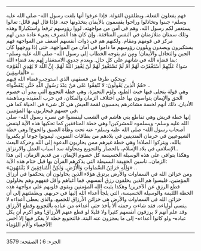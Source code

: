 ------------------------------------------------------------------------

فهم يفعلون الفعلة، ويطلقون القولة. فإذا عرفوا أنها بلغت رسول الله- صلى
الله عليه وسلم- جبنوا وتخاذلوا وراحوا يقسمون بالأيمان يتخذونها جنة. فإذا
قال لهم قائل: تعالوا يستغفر لكم رسول الله، وهم في أمن من مواجهته، لووا
رؤوسهم ترفعا واستكبارا! وهذه وتلك سمتان متلازمتان في النفس المنافقة. وإن
كان هذا التصرف يجيء عادة ممن لهم مركز في قومهم ومقام. ولكنهم هم في ذوات
أنفسهم أضعف من المواجهة فهم يستكبرون ويصدون ويلوون رؤوسهم ما داموا في
أمان من المواجهة. حتى إذا ووجهوا كان الجبن والتخاذل والأيمان! ومن ثم
يتوجه الخطاب إلى رسول الله- صلى الله عليه وسلم- بما قضاه الله في شأنهم
على كل حال. وبعدم جدوى الاستغفار لهم بعد قضاء الله:  
«سَواءٌ عَلَيْهِمْ أَسْتَغْفَرْتَ لَهُمْ أَمْ لَمْ تَسْتَغْفِرْ لَهُمْ لَنْ يَغْفِرَ اللَّهُ لَهُمْ. إِنَّ اللَّهَ لا
يَهْدِي الْقَوْمَ الْفاسِقِينَ» ..  
ويحكي طرفا من فسقهم، الذي استوجب قضاء الله فيهم:  
«هُمُ الَّذِينَ يَقُولُونَ: لا تُنْفِقُوا عَلى مَنْ عِنْدَ رَسُولِ اللَّهِ حَتَّى يَنْفَضُّوا» ..  
وهي قولة يتجلى فيها خبث الطبع، ولؤم النحيزة. وهي خطة التجويع التي يبدو
أن خصوم الحق والإيمان يتواصون بها على اختلاف الزمان والمكان، في حرب
العقيدة ومناهضة الأديان. ذلك أنهم لخسة مشاعرهم يحسبون لقمة العيش هي كل
شيء في الحياة كما هي في حسهم فيحاربون بها المؤمنين.  
إنها خطة قريش وهي تقاطع بني هاشم في الشعب لينفضوا عن نصرة رسول الله- صلى
الله عليه وسلم- ويسلموه للمشركين! وهي خطة المنافقين كما تحكيها هذه الآية
لينفض أصحاب رسول الله- صلى الله عليه وسلم- عنه تحت وطأة الضيق والجوع!
وهي خطة الشيوعيين في حرمان المتدينين في بلادهم من بطاقات التموين،
ليموتوا جوعا أو يكفروا بالله، ويتركوا الصلاة! وهي خطة غيرهم ممن يحاربون
الدعوة إلى الله وحركة البعث الإسلامي في بلاد الإسلام، بالحصار والتجويع
ومحاولة سد أسباب العمل والارتزاق..  
وهكذا يتوافى على هذه الوسيلة الخسيسة كل خصوم الإيمان، من قديم الزمان،
إلى هذا الزمان.. ناسين الحقيقة البسيطة التي يذكرهم القرآن بها قبل ختام
هذه الآية:  
«وَلِلَّهِ خَزائِنُ السَّماواتِ وَالْأَرْضِ. وَلكِنَّ الْمُنافِقِينَ لا يَفْقَهُونَ» ..  
ومن خزائن الله في السماوات والأرض يرتزق هؤلاء الذين يحاولون أن يتحكموا
في أرزاق المؤمنين، فليسوا هم الذين يخلقون رزق أنفسهم. فما أغباهم وأقل
فقههم وهم يحاولون قطع الرزق عن الآخرين! وهكذا يثبت الله المؤمنين ويقوي
قلوبهم على مواجهة هذه الخطة اللئيمة والوسيلة الخسيسة، التي يلجأ أعداء
الله إليها في حربهم. ويطمئنهم إلى أن خزائن الله في السماوات والأرض هي
خزائن الأرزاق للجميع. والذي يعطي أعداءه لا ينسى أولياءه. فقد شاءت رحمته
ألا يأخذ حتى أعداءه من عباده بالتجويع وقطع الأرزاق.  
وقد علم أنهم لا يرزقون أنفسهم كثيرا ولا قليلا لو قطع عنهم الأرزاق! وهو
أكرم أن يكل عباده- ولو كانوا أعداءه- إلى ما يعجزون عنه البتة. فالتجويع
خطة لا يفكر فيها إلا أخس الأخساء وألأم اللؤماء!

------------------------------------------------------------------------

الجزء: 6 ¦ الصفحة: 3579
